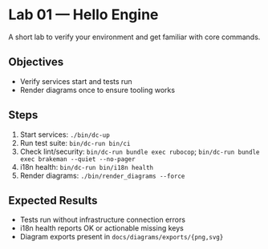# Lab 01 — Hello Engine

A short lab to verify your environment and get familiar with core commands.

## Objectives
- Verify services start and tests run
- Render diagrams once to ensure tooling works

## Steps
1. Start services: `./bin/dc-up`
2. Run test suite: `bin/dc-run bin/ci`
3. Check lint/security: `bin/dc-run bundle exec rubocop`; `bin/dc-run bundle exec brakeman --quiet --no-pager`
4. i18n health: `bin/dc-run bin/i18n health`
5. Render diagrams: `./bin/render_diagrams --force`

## Expected Results
- Tests run without infrastructure connection errors
- i18n health reports OK or actionable missing keys
- Diagram exports present in `docs/diagrams/exports/{png,svg}`

